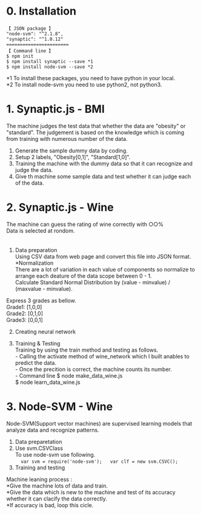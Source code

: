 # 0. Installation  
````  
【 JSON package 】
"node-svm": "^2.1.8",  
"synaptic": "^1.0.12"
=======================  
【 Command line 】
$ npm init  
$ npm install synaptic --save *1 
$ npm install node-svm --save *2  
````  
  
  *1 To install these packages, you need to have python in your local.  
  *2 To install node-svm you need to use python2, not python3.  


# 1. Synaptic.js - BMI  
  The machine judges the test data that whether the data are "obesity" or "standard". The judgement is based on the knowledge which is coming from training with numerous number of the data.  
    
  1. Generate the sample dummy data by coding.  
  2. Setup 2 labels, "Obesity[0,1]", "Standard[1,0]".  
  3. Training the machine with the dummy data so that it can recognize and judge the data.  
  4. Give th machine some sample data and test whether it can judge each of the data.  
  
    
# 2. Synaptic.js - Wine  
  The machine can guess the rating of wine correctly with ○○%  
  Data is selected at rondom.   
  　 
  1. Data preparation  
  Using CSV data from web page and convert this file into JSON format.
  *Normalization  
  There are a lot of variation in each value of components so normalize to arrange each deature of the data scope between 0 - 1.  
   Calculate Standard Normal Distribution by (value - minvalue) / (maxvalue - minvalue).  
  
   Express 3 grades as bellow.  
    Grade1: [1,0,0]  
    Grade2: [0,1,0]  
    Grade3: [0,0,1]  
     
  2. Creating neural network  
    
  3. Training & Testing  
   Training by using the train method and testing as follows.  
    - Calling the activate method of wine_network which I built anables to predict the data.  
    - Once the precition is correct, the machine counts its number.  
    - Command line $ node make_data_wine.js  
                   $ node learn_data_wine.js  
    
# 3. Node-SVM - Wine  
   Node-SVM(Support vector machines) are supervised learning models that analyze data and recognize patterns.  

   1. Data preparetation  
   2. Use svm.CSVClass  
     To use node-svm use following.  
     ````  
     var svm = require('node-svm');  
     var clf = new svm.CSVC();  
     ````  
   3. Training and testing  
       
   Machine leaning process :  
   *Give the machine lots of data and train.  
   *Give the data which is new to the machine and test of its accuracy whether it can clacify the data correctly.  
   *If accuracy is bad, loop this cicle.  

    
         
  